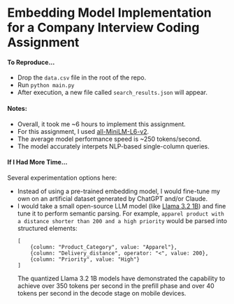 # Embedding Model Implementation for a Company Interview Coding Assignment

#### To Reproduce...

- Drop the `data.csv` file in the root of the repo.
- Run `python main.py`
- After execution, a new file called `search_results.json` will appear.

#### Notes:

- Overall, it took me ~6 hours to implement this assignment.
- For this assignment, I used [all-MiniLM-L6-v2](https://huggingface.co/sentence-transformers/all-MiniLM-L6-v2).
- The average model performance speed is ~250 tokens/second.
- The model accurately interpets NLP-based single-column queries.

#### If I Had More Time...

Several experimentation options here:

- Instead of using a pre-trained embedding model, I would fine-tune my own on an artificial dataset generated by ChatGPT and/or Claude.
- I would take a small open-source LLM model (like [Llama 3.2 1B](https://huggingface.co/meta-llama/Llama-3.2-1B)) and fine tune it to perform semantic parsing. For example, `apparel product with a distance shorter than 200 and a high priority` would be parsed into structured elements:
  ```
  [
      {column: "Product_Category", value: "Apparel"},
      {column: "Delivery_distance", operator: "<", value: 200},
      {column: "Priority", value: "High"}
  ]
  ```
  The quantized Llama 3.2 1B models have demonstrated the capability to achieve over 350 tokens per second in the prefill phase and over 40 tokens per second in the decode stage on mobile devices.
